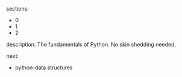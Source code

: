 sections:
  - 0
  - 1
  - 2

description: The fundamentals of Python. No skin shedding needed.

next:
  - python-data structures
